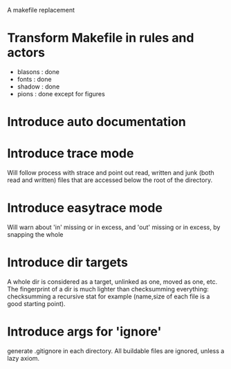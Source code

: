 A makefile replacement

# Transform Makefile in rules and actors

 * blasons : done
 * fonts : done
 * shadow : done
 * pions : done except for figures

# Introduce auto documentation

# Introduce trace mode

Will follow process with strace and point out read, written and junk
(both read and written) files that are accessed below the root of the
directory.

# Introduce easytrace mode

Will warn about 'in' missing or in excess, and 'out' missing or in
excess, by snapping the whole 

# Introduce dir targets

A whole dir is considered as a target, unlinked as one, moved as
one, etc. The fingerprint of a dir is much lighter than checksumming
everything: checksumming a recursive stat for example (name,size of
each file is a good starting point).

# Introduce args for 'ignore'
generate .gitignore in each directory. All buildable files are
ignored, unless a lazy axiom.
